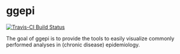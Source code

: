 <!-- README.md is generated from README.Rmd. Please edit that file -->
ggepi
=====

[![Travis-CI Build Status](https://travis-ci.org/lwjohnst86/ggepi.svg?branch=master)](https://travis-ci.org/lwjohnst86/ggepi)

The goal of ggepi is to provide the tools to easily visualize commonly performed analyses in (chronic disease) epidemiology.
